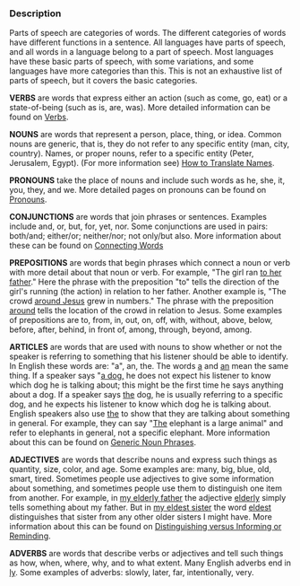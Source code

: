 
### Description

Parts of speech are categories of words. The different categories of words have different functions in a sentence. All languages have parts of speech, and all words in a language belong to a part of speech. Most languages have these basic parts of speech, with some variations, and some languages have more categories than this.  This is not an exhaustive list of parts of speech, but it covers the basic categories.

**VERBS** are words that express either an action (such as come, go, eat) or a state-of-being (such as is, are, was). More detailed information can be found on [Verbs](../figs-verbs/01.md).

**NOUNS** are words that represent a person, place, thing, or idea. Common nouns are generic, that is, they do not refer to any specific entity (man, city, country). Names, or proper nouns, refer to a specific entity (Peter, Jerusalem, Egypt). (For more information see) [How to Translate Names](../translate-names/01.md).

**PRONOUNS** take the place of nouns and include such words as he, she, it, you, they, and we. More detailed pages on pronouns can be found on [Pronouns](../figs-pronouns/01.md).

**CONJUNCTIONS** are words that join phrases or sentences. Examples include and, or, but, for, yet, nor. Some conjunctions are used in pairs: both/and; either/or; neither/nor; not only/but also. More information about these can be found on [Connecting Words](../writing-connectingwords/01.md)

**PREPOSITIONS** are words that begin phrases which connect a noun or verb with more detail about that noun or verb. For example, "The girl ran <u>to her father</u>." Here the phrase with the preposition "to" tells the direction of the girl's running (the action) in relation to her father. Another example is, "The crowd <u>around Jesus</u> grew in numbers." The phrase with the preposition <u>around</u> tells the location of the crowd in relation to Jesus. Some examples of prepositions are to, from, in, out, on, off, with, without, above, below, before, after, behind, in front of, among, through, beyond, among.

**ARTICLES** are words that are used with nouns to show whether or not the speaker is referring to something that his listener should be able to identify. In English these words are: "a", an, the. The words <u>a</u> and <u>an</u> mean the same thing. If a speaker says "<u>a dog,</u> he does not expect his listener to know which dog he is talking about; this might be the first time he says anything about a dog. If a speaker says <u>the</u> dog, he is usually referring to a specific dog, and he expects his listener to know which dog he is talking about. English speakers also use <u>the</u> to show that they are talking about something in general. For example, they can say "<u>The</u> elephant is a large animal" and refer to elephants in general, not a specific elephant. More information about this can be found on [Generic Noun Phrases](../figs-genericnoun/01.md).

**ADJECTIVES** are words that describe nouns and express such things as quantity, size, color, and age. Some examples are: many, big, blue, old, smart, tired. Sometimes people use adjectives to give some information about something, and sometimes people use them to distinguish one item from another. For example, in <u>my elderly father</u> the adjective <u>elderly</u> simply tells something about my father.  But in <u>my eldest sister</u> the word <u>eldest</u> distinguishes that sister from any other older sisters I might have. More information about this can be found on [Distinguishing versus Informing or Reminding](../figs-distinguish/01.md).

**ADVERBS** are words that describe verbs or adjectives and tell such things as how, when, where, why, and to what extent. Many English adverbs end in <u>ly</u>. Some examples of adverbs: slowly, later, far, intentionally, very.